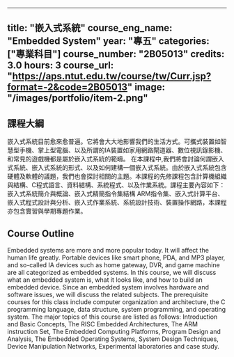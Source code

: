 
---
title: "嵌入式系統"
course_eng_name: "Embedded System"
year: "專五"
categories: ["專業科目"]
course_number: "2B05013"
credits: 3.0
hours: 3
course_url: "https://aps.ntut.edu.tw/course/tw/Curr.jsp?format=-2&code=2B05013"
image: "/images/portfolio/item-2.png"
---

## 課程大綱

嵌入式系統目前愈來愈普遍。它將會大大地影響我們的生活方式。可攜式裝置如智慧型手機、掌上型電腦、以及所謂的IA裝置如家用網路閘道器、數位視訊錄影機、和常見的遊戲機都是屬於嵌入式系統的範疇。 在本課程中,我們將會討論何謂嵌入式系統、嵌入式系統的形式、以及如何建構一個嵌入式系統。由於嵌入式系統包含硬體及軟體的議題，我們也會探討相關的主題。本課程的先修課程包含計算機組織與結構、C程式語言、資料結構、系統程式、以及作業系統。課程主要內容如下：嵌入式系統簡介與概論、嵌入式精簡指令集結構 ARM指令集、嵌入式計算平台、嵌入式程式設計與分析、嵌入式作業系統、系統設計技術、裝置操作網路，本課程亦包含實習與學期專題作業。

## Course Outline

Embedded systems are more and more popular today. It will affect the human life greatly. Portable devices like smart phone, PDA, and MP3 player, and so-called IA devices such as home gateway, DVR, and game machine are all categorized as embedded systems. In this course, we will discuss what an embedded system is, what it looks like, and how to build an embedded device. Since an embedded system involves hardware and software issues, we will discuss the related subjects. The prerequisite courses for this class include computer organization and architecture, the C programming language, data structure, system programming, and operating system. The major topics of this course are listed as follows: Introduction and Basic Concepts, The RISC Embedded Architectures, The ARM instruction Set, The Embedded Computing Platforms, Program Design and Analysis, The Embedded Operating Systems, System Design Techniques, Device Manipulation Networks, Experimental laboratories and case study.
